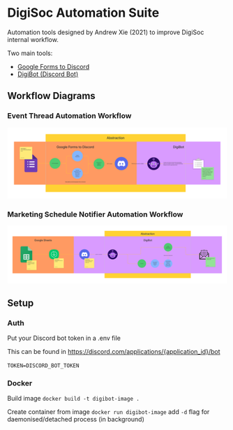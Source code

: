 # DigiSoc Automation Suite

Automation tools designed by Andrew Xie (2021) to improve DigiSoc internal workflow.

Two main tools:

- [Google Forms to Discord](https://github.com/axieax/google-forms-to-discord)
- [DigiBot (Discord Bot)](src/digibot)

## Workflow Diagrams

### Event Thread Automation Workflow

![Event Thread Workflow](assets/event_thread_workflow.png)

### Marketing Schedule Notifier Automation Workflow

![Marketing Schedule Workflow](assets/marketing_schedule_workflow.png)

## Setup

### Auth

Put your Discord bot token in a .env file

This can be found in https://discord.com/applications/{application_id}/bot

`TOKEN=DISCORD_BOT_TOKEN`

### Docker

Build image
`docker build -t digibot-image .`

Create container from image
`docker run digibot-image`
add `-d` flag for daemonised/detached process (in background)
